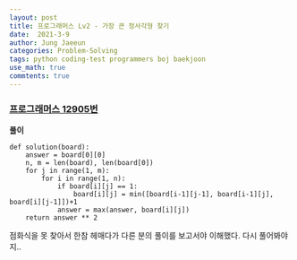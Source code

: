 ```yaml
---
layout: post
title: 프로그래머스 Lv2 - 가장 큰 정사각형 찾기
date:  2021-3-9
author: Jung Jaeeun
categories: Problem-Solving
tags: python coding-test programmers boj baekjoon
use_math: true
commtents: true
---
```


### [프로그래머스 12905번](https://programmers.co.kr/learn/courses/30/lessons/12905)

**풀이**

```python3
def solution(board):
    answer = board[0][0]
    n, m = len(board), len(board[0])
    for j in range(1, m):
        for i in range(1, n):
            if board[i][j] == 1:
                board[i][j] = min([board[i-1][j-1], board[i-1][j], board[i][j-1]])+1
            answer = max(answer, board[i][j])
    return answer ** 2
```

점화식을 못 찾아서 한참 헤매다가 다른 분의 풀이를 보고서야 이해했다.
다시 풀어봐야지..